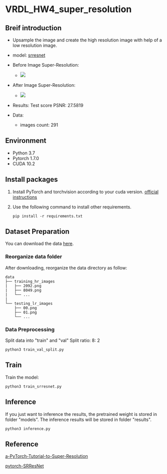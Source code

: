 # VRDL_HW4_super_resolution

## Breif introduction
* Upsample the image and create the high resolution image with help of a low resolution image.

* model: [srresnet](https://arxiv.org/abs/1609.04802)

* Before Image Super-Resolution:
    - ![](https://i.imgur.com/VNuqorb.png)

* After Image Super-Resolution:
    - ![](https://i.imgur.com/3t5JIlI.png)


* Results: 
Test score PSNR: 27.5819


* Data: 
    * images count: 291

## Environment
- Python 3.7
- Pytorch 1.7.0
- CUDA 10.2

## Install packages

1. Install PyTorch and torchvision according to your cuda version. [official instructions](https://pytorch.org/)

2. Use the following command to install other requirements.
    ```shell
    pip install -r requirements.txt
    ```

## Dataset Preparation
You can download the data [here](https://drive.google.com/drive/folders/1Ta7iW82GHiNnGnz_25MoN9gAxJIzBEOR?usp=sharing).

### Reorganize data folder
After downloading, reorganize the data directory as follow:

```text
data
├── training_hr_images
|   ├── 2092.png
|   ├── 8049.png
|   └── ...
|
└── testing_lr_images
    ├── 00.png
    ├── 01.png
    └── ...
```

### Data Preprocessing

Split data into "train" and "val"
Split ratio: 8: 2 

```shell
python3 train_val_split.py
```

## Train
Train the model:

```shell
python3 train_srresnet.py
```

## Inference
If you just want to inference the results, the pretrained weight is stored in folder "models". The inference results will be stored in folder "results".

```shell
python3 inference.py
```

## Reference
[a-PyTorch-Tutorial-to-Super-Resolution](https://github.com/sgrvinod/a-PyTorch-Tutorial-to-Super-Resolution)

[pytorch-SRResNet](https://github.com/twtygqyy/pytorch-SRResNet)


